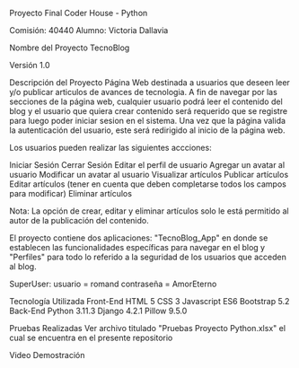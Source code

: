 Proyecto Final Coder House - Python

Comisión: 40440
Alumno: Victoria Dallavia

Nombre del Proyecto
TecnoBlog

Versión
1.0

Descripción del Proyecto
Página Web destinada a usuarios que deseen leer y/o publicar articulos de avances de tecnologia.
A fin de navegar por las secciones de la página web, cualquier usuario podrá leer el contenido del blog y el usuario que quiera crear contenido será requerido que se registre para luego poder iniciar sesion en el sistema. Una vez que la página valida la autenticación del usuario, este será redirigido al inicio de la página web.

Los usuarios pueden realizar las siguientes accciones:

Iniciar Sesión 
Cerrar Sesión
Editar el perfil de usuario
Agregar un avatar al usuario
Modificar un avatar al usuario
Visualizar artículos
Publicar artículos
Editar artículos (tener en cuenta que deben completarse todos los campos para modificar)
Eliminar artículos

Nota: La opción de crear, editar y eliminar artículos solo le está permitido al autor de la publicación del contenido.

El proyecto contiene dos aplicaciones: "TecnoBlog_App" en donde se establecen las funcionalidades específicas para navegar en el blog y "Perfiles" para todo lo referido a la seguridad de los usuarios que acceden al blog.

SuperUser:
usuario = romand
contraseña = AmorEterno

Tecnología Utilizada
Front-End
HTML 5
CSS 3
Javascript ES6
Bootstrap 5.2
Back-End
Python 3.11.3
Django 4.2.1
Pillow 9.5.0

Pruebas Realizadas
Ver archivo titulado "Pruebas Proyecto Python.xlsx" el cual se encuentra en el presente repositorio


Video Demostración
